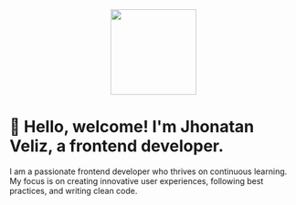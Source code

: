 <div id="header" aling="center">
    <center>    <img src="https://media.tenor.com/1mwdqr51emcAAAAC/test-typing.gif" aling="center" height="150px"></center>
    <h1 aling="center">&#x1F44B; Hello, welcome! I'm Jhonatan Veliz, a frontend developer.</h1>
    <p aling="center" >I am a passionate frontend developer who thrives on continuous learning. My focus is on creating innovative user experiences, following best practices, and writing clean code.</p>
</div>
